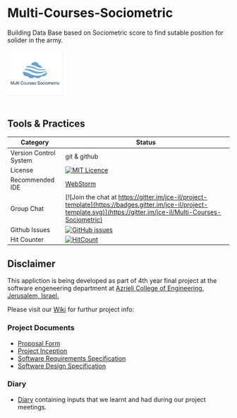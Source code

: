 # Multi-Courses-Sociometric

Building Data Base based on Sociometric score to find sutable position for solider in the army.
<br />
<br />
<img src="https://github.com/AvihaiV/Multi-Courses-Sociometric/blob/master/Material/Pics/Application%20screenshots/Multi%20Courses%20Sociometric%20-%20Logo.jpeg" width="25%"></img>
<br />
<br />


## Tools & Practices

|Category|Status|
|---|---|
| Version Control System| git & github |
| License | [![MIT Licence](https://badges.frapsoft.com/os/mit/mit.svg?v=103)](https://opensource.org/licenses/mit-license.php)| 
| Recommended IDE | [WebStorm](https://www.jetbrains.com/webstorm/) |
| Group Chat | [![Join the chat at https://gitter.im/jce-il/project-template](https://badges.gitter.im/jce-il/project-template.svg)](https://gitter.im/jce-il/Multi-Courses-Sociometric) |
| Github Issues | [![GitHub issues](https://img.shields.io/github/issues/AvihaiV/Multi-Courses-Sociometric.svg?style=flat)](https://github.com/AvihaiV/Multi-Courses-Sociometric/issues) |
| Hit Counter | [![HitCount](http://hits.dwyl.io/AvihaiV/Multi-Courses-Sociometric.svg)](http://hits.dwyl.io/AvihaiV/Multi-Courses-Sociometric) |




## Disclaimer
This appliction is being developed as part of 4th year final project at the software engeneering department at [Azrieli College of Engineering, Jerusalem, Israel.](http://english.jce.ac.il/)

Please visit our [Wiki](https://github.com/AvihaiV/Multi-Courses-Sociometric/wiki) for furthur project info: 


### Project Documents
- [Proposal Form](https://github.com/AvihaiV/Multi-Courses-Sociometric/blob/master/Material/Forms/%D7%98%D7%95%D7%A4%D7%A1%20%D7%94%D7%A6%D7%A2%D7%94%20-%20%D7%A1%D7%95%D7%A6%D7%99%D7%95%D7%9E%D7%98%D7%A8%D7%99%20%D7%9E%D7%A8%D7%95%D7%91%D7%94%20%D7%A7%D7%95%D7%A8%D7%A1%D7%99%D7%9D%20.pdf)
- [Project Inception](../../wiki/inception)
- [Software Requirements Specification](../../wiki/srs)
- [Software Design Specification](../../wiki/sds)

### Diary
- [Diary](https://github.com/AvihaiV/Multi-Courses-Sociometric/wiki/Project-Diary) containing inputs that we learnt and had during our project meetings.




